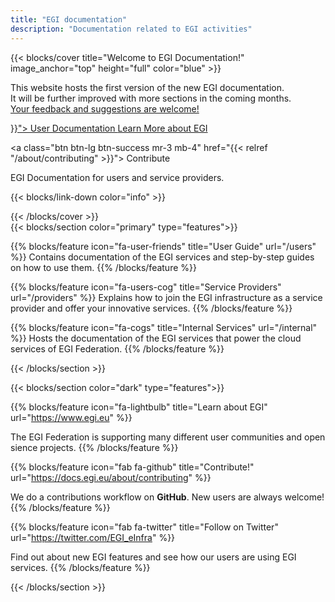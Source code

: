 ```yaml
---
title: "EGI documentation"
description: "Documentation related to EGI activities"
---
```


<!-- markdownlint-disable no-inline-html -->

{{< blocks/cover title="Welcome to EGI Documentation!" image_anchor="top"
    height="full" color="blue" >}}

  <p class="lead mt-3">
    This website hosts the first version of the new EGI documentation.<br />
    It will be further improved with more sections in the coming months.<br />
    <a href="https://github.com/EGI-Federation/documentation/issues/new">Your
    feedback and suggestions are welcome!</a>
  </p>

<div class="mx-auto">
  <a class="btn btn-lg btn-primary mr-3 mb-4" href="{{< relref "/users" >}}">
    User Documentation <i class="fas fa-arrow-alt-circle-right ml-2"></i>
  </a>

  <a class="btn btn-lg btn-primary mr-3 mb-4" href="https://www.egi.eu">
    Learn More about EGI <i class="fas fa-arrow-alt-circle-right ml-2"></i>
  </a>

  <a class="btn btn-lg btn-success mr-3 mb-4"
     href="{{< relref "/about/contributing" >}}">
    Contribute <i class="fab fa-github ml-2 "></i>
  </a>
  <p class="lead mt-2">EGI Documentation for users and service providers.</p>

  {{< blocks/link-down color="info" >}}

</div>
{{< /blocks/cover >}}

<div class="mx-auto">
{{< blocks/section color="primary" type="features">}}

{{% blocks/feature icon="fa-user-friends" title="User Guide" url="/users" %}}
Contains documentation of the EGI services and step-by-step guides on how to use them.
{{% /blocks/feature %}}

{{% blocks/feature icon="fa-users-cog" title="Service Providers" url="/providers" %}}
Explains how to join the EGI infrastructure as a service provider and offer
your innovative services. {{% /blocks/feature %}}

{{% blocks/feature icon="fa-cogs" title="Internal Services"
    url="/internal" %}}
Hosts the documentation of the EGI services that power the cloud services of EGI Federation.
{{% /blocks/feature %}}

{{< /blocks/section >}}

</div>

{{< blocks/section color="dark" type="features">}}
<!-- markdown-link-check-disable -->
{{% blocks/feature icon="fa-lightbulb" title="Learn about EGI"
    url="https://www.egi.eu" %}}
<!-- markdown-link-check-enable-->
The EGI Federation is supporting many different user communities and open sience projects.
{{% /blocks/feature %}}

<!-- markdown-link-check-disable -->
{{% blocks/feature icon="fab fa-github" title="Contribute!"
    url="https://docs.egi.eu/about/contributing" %}}
<!-- markdown-link-check-enable-->
We do a contributions workflow on **GitHub**. New users are always welcome!
{{% /blocks/feature %}}

<!-- markdown-link-check-disable -->
{{% blocks/feature icon="fab fa-twitter" title="Follow on Twitter"
    url="https://twitter.com/EGI_eInfra" %}}
<!-- markdown-link-check-enable-->
Find out about new EGI features and see how our users are using EGI services.
{{% /blocks/feature %}}

{{< /blocks/section >}}
